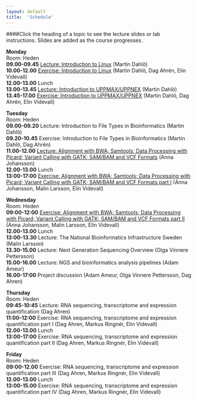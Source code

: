 ```yaml
---
layout: default
title:  'Schedule'
---
```


####Click the heading of a topic to see the lecture slides or lab instructions. Slides are added as the course progresses.

**Monday**  
Room: Heden   
**09.00-09.45** [Lecture: Introduction to Linux](slides/dahlo-linux.pdf) (Martin Dahlö)  
**10.00-12.00** [Exercise: Introduction to Linux](labs/linux-intro) (Martin Dahlö, Dag Ahrén, Elin Videvall)  
**12.00-13.00** Lunch  
**13.00-13.45** [Lecture: Introduction to UPPMAX/UPPNEX](slides/dahlo-uppmax.pdf) (Martin Dahlö)  
**13.45-17.00** [Exercise: Introduction to UPPMAX/UPPNEX](labs/uppmax-intro) (Martin Dahlö, Dag Ahrén, Elin Videvall)   

**Tuesday**  
Room: Heden  
**09.00-09.20** Lecture: Introduction to File Types in Bioinformatics (Martin Dahlö)  
**09.20-10.45** Exercise: Introduction to File Types in Bioinformatics (Martin Dahlö, Dag Ahrén)  
**11.00-12.00** [Lecture: Alignment with BWA; Samtools; Data Processing with Picard; Variant Calling with GATK; SAM/BAM and VCF Formats](slides/NGS_AJ_201511.pdf) (Anna Johansson)  
**12.00-13.00** Lunch  
**13:00-17:00** [Exercise: Alignment with BWA; Samtools; Data Processing with Picard; Variant Calling with GATK; SAM/BAM and VCF Formats part I](labs/resequencing-analysis) (Anna Johansson, Malin Larsson, Elin Videvall)  

**Wednesday**  
Room: Heden  
**09:00-12:00** [Exercise: Alignment with BWA; Samtools; Data Processing with Picard; Variant Calling with GATK; SAM/BAM and VCF Formats part II](labs/resequencing-analysis) (Anna Johansson, Malin Larsson, Elin Videvall)   
**12.00-13.00** Lunch  
**13:00-13.30** Lecture: The National Bioinformatics Infrastructure Sweden (Malin Larsson)  
**13.30-15.00** Lecture: Next Generation Sequencing Overview (Olga Vinnere Pettersson)  
**15.00-16.00** Lecture: NGS and bioinformatics analysis pipelines (Adam Ameur)  
**16.00-17:00** Project discussion (Adam Ameur, Olga Vinnere Pettersson, Dag Ahren)   

**Thursday**  
Room: Heden   
**09:45-10:45** Lecture: RNA sequencing, transcriptome and expression quantification (Dag Ahren)  
**11:00-12:00** Exercise: RNA sequencing, transcriptome and expression quantification part I (Dag Ahren, Markus Ringnér, Elin Videvall)   
**12.00-13.00** Lunch  
**13:00-17:00** Exercise: RNA sequencing, transcriptome and expression quantification part II (Dag Ahren, Markus Ringnér, Elin Videvall)   

**Friday**  
Room: Heden   
**09:00-12.00** Exercise: RNA sequencing, transcriptome and expression quantification part III (Dag Ahren, Markus Ringnér, Elin Videvall)  
**12.00-13.00** Lunch  
**13:00-15.00** Exercise: RNA sequencing, transcriptome and expression quantification part IV (Dag Ahren, Markus Ringnér, Elin Videvall)    


